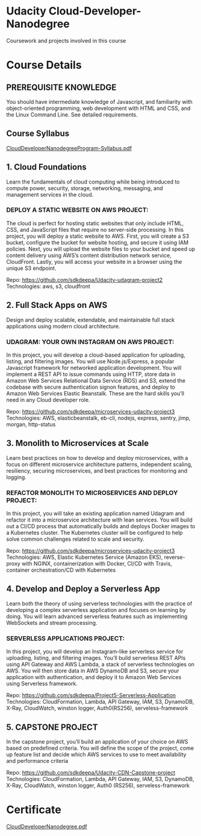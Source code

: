 # Udacity Cloud-Developer-Nanodegree
Coursework and projects involved in this course

# Course Details

## PREREQUISITE KNOWLEDGE
You should have intermediate knowledge of Javascript, and familiarity with object-oriented programming, web development with HTML and CSS, and the Linux Command Line. See detailed requirements.

## Course Syllabus

[CloudDeveloperNanodegreeProgram-Syllabus.pdf](https://github.com/sdkdeepa/Cloud-Developer-Nanodegree/blob/main/CloudDeveloperNanodegreeProgram-Syllabus.pdf)

## 1. Cloud Foundations
Learn the fundamentals of cloud computing while being introduced to compute power, security, storage, networking, messaging, and management services in the cloud.
### DEPLOY A STATIC WEBSITE ON AWS PROJECT:
The cloud is perfect for hosting static websites that only include HTML, CSS, and JavaScript files that require no server-side processing. In this project, you will deploy a static website to AWS. First, you will create a S3 bucket, configure the bucket for website hosting, and secure it using IAM policies. Next, you will upload the website files to your bucket and speed up content delivery using AWS’s content distribution network service, CloudFront. Lastly, you will access your website in a browser using the unique S3 endpoint.

Repo: https://github.com/sdkdeepa/Udacity-udagram-project2
Technologies: aws, s3, cloudfront

## 2. Full Stack Apps on AWS
Design and deploy scalable, extendable, and maintainable full stack applications using modern cloud architecture.
### UDAGRAM: YOUR OWN INSTAGRAM ON AWS PROJECT:
In this project, you will develop a cloud-based application for uploading, listing, and filtering images. You will use Node.js/Express, a popular Javascript framework for networked application development. You will implement a REST API to issue commands using HTTP, store data in Amazon Web Services Relational Data Service (RDS) and S3, extend the codebase with secure authentication signon features, and deploy to Amazon Web Services Elastic Beanstalk. These are the hard skills you’ll need in any Cloud developer role.

Repo: https://github.com/sdkdeepa/microservices-udacity-project3
Technologies: AWS, elasticbeanstalk, eb-cli, nodejs, express, sentry, jimp, morgan, http-status

## 3. Monolith to Microservices at Scale
Learn best practices on how to develop and deploy microservices, with a focus on different microservice architecture patterns, independent scaling, resiliency, securing microservices, and best practices for monitoring and logging.
### REFACTOR MONOLITH TO MICROSERVICES AND DEPLOY PROJECT:
In this project, you will take an existing application named Udagram and refactor it into a microservice architecture with lean services. You will build out a CI/CD process that automatically builds and deploys Docker images to a Kubernetes cluster. The Kubernetes cluster will be configured to help solve common challenges related to scale and security.

Repo: https://github.com/sdkdeepa/microservices-udacity-project3
Technologies: AWS, Elastic Kubernetes Service (Amazon EKS), reverse-proxy with NGINX, containerization with Docker, CI/CD with Travis, container orchestration/CD with Kubernetes

## 4. Develop and Deploy a Serverless App
Learn both the theory of using serverless technologies with the practice of developing a complex serverless application and focuses on learning by doing. You will learn advanced serverless features such as implementing WebSockets and stream processing.
### SERVERLESS APPLICATIONS PROJECT:
In this project, you will develop an Instagram-like serverless service for uploading, listing, and filtering images. You’ll build serverless REST APIs using API Gateway and AWS Lambda, a stack of serverless technologies on AWS. You will then store data in AWS DynamoDB and S3, secure your application with authentication, and deploy it to Amazon Web Services using Serverless framework.

Repo: https://github.com/sdkdeepa/Project5-Serverless-Application
Technologies: CloudFormation, Lambda, API Gateway, IAM, S3, DynamoDB, X-Ray, CloudWatch, winston logger, Auth0(RS256), serveless-framework

## 5. CAPSTONE PROJECT

In the capstone project, you’ll build an application of your choice on AWS based on predefined criteria. You will define the scope of the project, come up feature list and decide which AWS services to use to meet availability and performance criteria

Repo: https://github.com/sdkdeepa/Udacity-CDN-Capstone-project
Technologies: CloudFormation, Lambda, API Gateway, IAM, S3, DynamoDB, X-Ray, CloudWatch, winston logger, Auth0 (RS256), serveless-framework

# Certificate
[CloudDeveloperNanodegree.pdf](https://github.com/sdkdeepa/Cloud-Developer-Nanodegree/blob/main/CloudDeveloperNanodegree.pdf)

